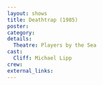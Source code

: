 ```yaml
---
layout: shows
title: Deathtrap (1985)
poster:
category:
details:
  Theatre: Players by the Sea
cast:
  Cliff: Michael Lipp
crew:
external_links:
---
```

